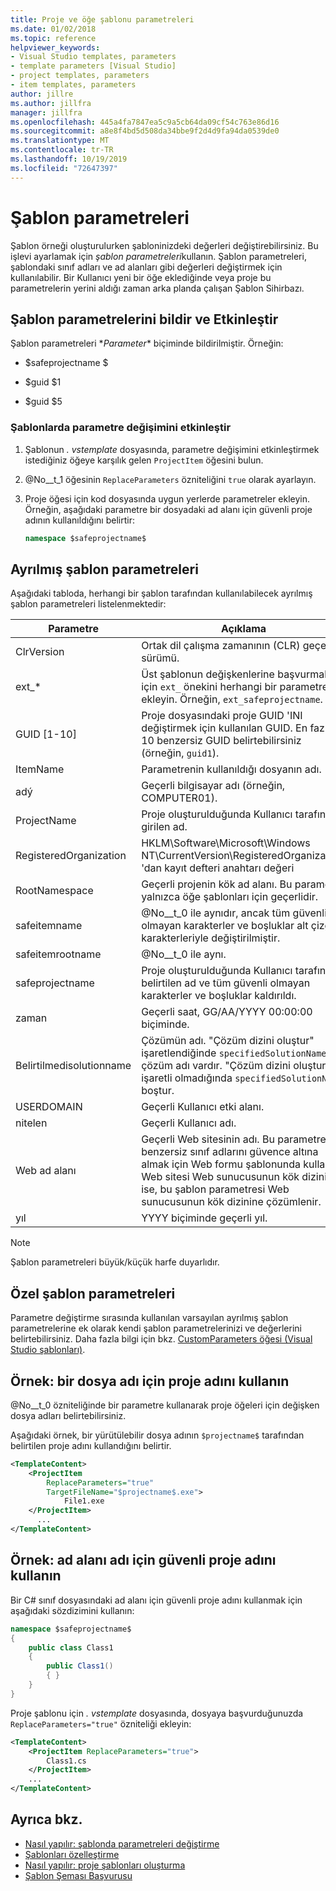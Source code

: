 ```yaml
---
title: Proje ve öğe şablonu parametreleri
ms.date: 01/02/2018
ms.topic: reference
helpviewer_keywords:
- Visual Studio templates, parameters
- template parameters [Visual Studio]
- project templates, parameters
- item templates, parameters
author: jillre
ms.author: jillfra
manager: jillfra
ms.openlocfilehash: 445a4fa7847ea5c9a5cb64da09cf54c763e86d16
ms.sourcegitcommit: a8e8f4bd5d508da34bbe9f2d4d9fa94da0539de0
ms.translationtype: MT
ms.contentlocale: tr-TR
ms.lasthandoff: 10/19/2019
ms.locfileid: "72647397"
---
```

# <a name="template-parameters"></a>Şablon parametreleri

Şablon örneği oluşturulurken şabloninizdeki değerleri değiştirebilirsiniz. Bu işlevi ayarlamak için *şablon parametreleri*kullanın. Şablon parametreleri, şablondaki sınıf adları ve ad alanları gibi değerleri değiştirmek için kullanılabilir. Bir Kullanıcı yeni bir öğe eklediğinde veya proje bu parametrelerin yerini aldığı zaman arka planda çalışan Şablon Sihirbazı.

## <a name="declare-and-enable-template-parameters"></a>Şablon parametrelerini bildir ve Etkinleştir

Şablon parametreleri $*Parameter*$ biçiminde bildirilmiştir. Örneğin:

- $safeprojectname $

- $guid $1

- $guid $5

### <a name="enable-parameter-substitution-in-templates"></a>Şablonlarda parametre değişimini etkinleştir

1. Şablonun *. vstemplate* dosyasında, parametre değişimini etkinleştirmek istediğiniz öğeye karşılık gelen `ProjectItem` öğesini bulun.

1. @No__t_1 öğesinin `ReplaceParameters` özniteliğini `true` olarak ayarlayın.

1. Proje öğesi için kod dosyasında uygun yerlerde parametreler ekleyin. Örneğin, aşağıdaki parametre bir dosyadaki ad alanı için güvenli proje adının kullanıldığını belirtir:

    ```csharp
    namespace $safeprojectname$
    ```

## <a name="reserved-template-parameters"></a>Ayrılmış şablon parametreleri

Aşağıdaki tabloda, herhangi bir şablon tarafından kullanılabilecek ayrılmış şablon parametreleri listelenmektedir:

|Parametre|Açıklama|
|---------------|-----------------|
|ClrVersion|Ortak dil çalışma zamanının (CLR) geçerli sürümü.|
|ext_*|Üst şablonun değişkenlerine başvurmak için `ext_` önekini herhangi bir parametreye ekleyin. Örneğin, `ext_safeprojectname`.|
|GUID [1-10]|Proje dosyasındaki proje GUID 'INI değiştirmek için kullanılan GUID. En fazla 10 benzersiz GUID belirtebilirsiniz (örneğin, `guid1`).|
|ItemName|Parametrenin kullanıldığı dosyanın adı.|
|adý|Geçerli bilgisayar adı (örneğin, COMPUTER01).|
|ProjectName|Proje oluşturulduğunda Kullanıcı tarafından girilen ad.|
|RegisteredOrganization|HKLM\Software\Microsoft\Windows NT\CurrentVersion\RegisteredOrganization. 'dan kayıt defteri anahtarı değeri|
|RootNamespace|Geçerli projenin kök ad alanı. Bu parametre yalnızca öğe şablonları için geçerlidir.|
|safeitemname|@No__t_0 ile aynıdır, ancak tüm güvenli olmayan karakterler ve boşluklar alt çizgi karakterleriyle değiştirilmiştir.|
|safeitemrootname|@No__t_0 ile aynı.|
|safeprojectname|Proje oluşturulduğunda Kullanıcı tarafından belirtilen ad ve tüm güvenli olmayan karakterler ve boşluklar kaldırıldı.|
|zaman|Geçerli saat, GG/AA/YYYY 00:00:00 biçiminde.|
|Belirtilmedisolutionname|Çözümün adı. "Çözüm dizini oluştur" işaretlendiğinde `specifiedSolutionName` çözüm adı vardır. "Çözüm dizini oluştur" işaretli olmadığında `specifiedSolutionName` boştur.|
|USERDOMAIN|Geçerli Kullanıcı etki alanı.|
|nitelen|Geçerli Kullanıcı adı.|
|Web ad alanı|Geçerli Web sitesinin adı. Bu parametre, benzersiz sınıf adlarını güvence altına almak için Web formu şablonunda kullanılır. Web sitesi Web sunucusunun kök dizininde ise, bu şablon parametresi Web sunucusunun kök dizinine çözümlenir.|
|yıl|YYYY biçiminde geçerli yıl.|

> [!NOTE]
> Şablon parametreleri büyük/küçük harfe duyarlıdır.

## <a name="custom-template-parameters"></a>Özel şablon parametreleri

Parametre değiştirme sırasında kullanılan varsayılan ayrılmış şablon parametrelerine ek olarak kendi şablon parametrelerinizi ve değerlerini belirtebilirsiniz. Daha fazla bilgi için bkz. [CustomParameters öğesi (Visual Studio şablonları)](../extensibility/customparameters-element-visual-studio-templates.md).

## <a name="example-use-the-project-name-for-a-file-name"></a>Örnek: bir dosya adı için proje adını kullanın

@No__t_0 özniteliğinde bir parametre kullanarak proje öğeleri için değişken dosya adları belirtebilirsiniz.

Aşağıdaki örnek, bir yürütülebilir dosya adının `$projectname$` tarafından belirtilen proje adını kullandığını belirtir.

```xml
<TemplateContent>
    <ProjectItem
        ReplaceParameters="true"
        TargetFileName="$projectname$.exe">
            File1.exe
    </ProjectItem>
      ...
</TemplateContent>
```

## <a name="example-use-the-safe-project-name-for-the-namespace-name"></a>Örnek: ad alanı adı için güvenli proje adını kullanın

Bir C# sınıf dosyasındaki ad alanı için güvenli proje adını kullanmak için aşağıdaki sözdizimini kullanın:

```csharp
namespace $safeprojectname$
{
    public class Class1
    {
        public Class1()
        { }
    }
}
```

Proje şablonu için *. vstemplate* dosyasında, dosyaya başvurduğunuzda `ReplaceParameters="true"` özniteliği ekleyin:

```xml
<TemplateContent>
    <ProjectItem ReplaceParameters="true">
        Class1.cs
    </ProjectItem>
    ...
</TemplateContent>
```

## <a name="see-also"></a>Ayrıca bkz.

- [Nasıl yapılır: şablonda parametreleri değiştirme](how-to-substitute-parameters-in-a-template.md)
- [Şablonları özelleştirme](../ide/customizing-project-and-item-templates.md)
- [Nasıl yapılır: proje şablonları oluşturma](../ide/how-to-create-project-templates.md)
- [Şablon Şeması Başvurusu](../extensibility/visual-studio-template-schema-reference.md)
